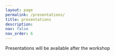 ```yaml
---
layout: page
permalink: /presentations/
title: presentations
description: 
nav: false
nav_order: 6
---
```


Presentations will be available after the workshop


